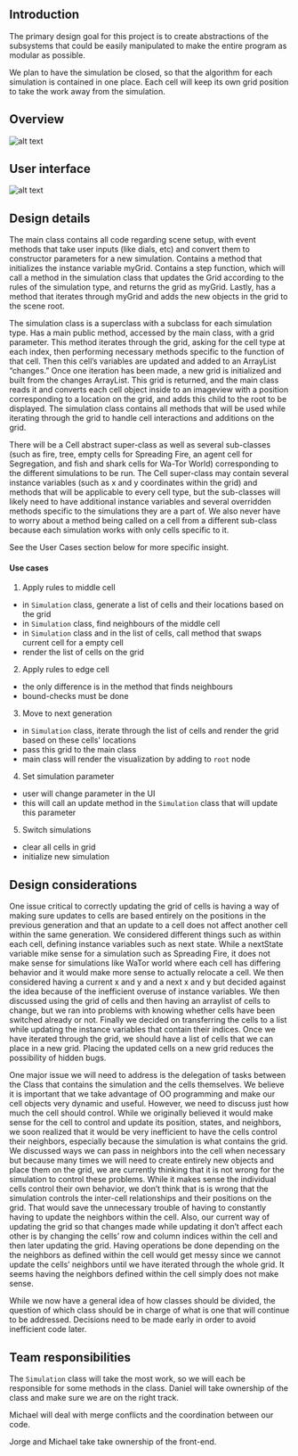 ## Introduction

The primary design goal for this project is to create abstractions of
the subsystems that could be easily manipulated to make the entire
program as modular as possible.

We plan to have the simulation be closed, so that the algorithm for
each simulation is contained in one place. Each cell will keep its
own grid position to take the work away from the simulation.

## Overview

![alt text](https://coursework.cs.duke.edu/compsci308_2019spring/cellsociety_team14/blob/master/doc/class_layout.png "class layout text")


## User interface

![alt text](https://coursework.cs.duke.edu/compsci308_2019spring/cellsociety_team14/blob/master/doc/user_interface_plan.jpeg "Plan text")

## Design details

The main class contains all code regarding scene setup, with event methods that take user inputs (like dials, etc) and convert them to constructor parameters for a new simulation. Contains a method that initializes the instance variable myGrid. Contains a step function, which will call a method in the simulation class that updates the Grid according to the rules of the simulation type, and returns the grid as myGrid. Lastly, has a method that iterates through myGrid and adds the new objects in the grid to the scene root.

The simulation class is a superclass with a subclass for each simulation type. Has a main public method, accessed by the main class, with a grid parameter. This method iterates through the grid, asking for the cell type at each index, then performing necessary methods specific to the function of that cell.  Then this cell’s variables are updated and added to an ArrayList “changes.” Once one iteration has been made, a new grid is initialized and built from the changes ArrayList. This grid is returned, and the main class reads it and converts each cell object inside to an imageview with a position corresponding to a location on the grid, and adds this child to the root to be displayed. The simulation class contains all methods that will be used while iterating through the grid to handle cell interactions and additions on the grid.  

There will be a Cell abstract super-class as well as several sub-classes (such as fire, tree, empty cells for Spreading Fire, an agent cell for Segregation, and fish and shark cells for Wa-Tor World) corresponding to the different simulations to be run. The Cell super-class may contain several instance variables (such as x and y coordinates within the grid) and methods that will be applicable to every cell type, but the sub-classes will likely need to have additional instance variables and several overridden methods specific to the simulations they are a part of. We also never have to worry about a method being called on a cell from a different sub-class because each simulation works with only cells specific to it.

See the User Cases section below for more specific insight.


#### Use cases
1) Apply rules to middle cell
- in `Simulation` class, generate a list of cells and their locations based on the grid
- in `Simulation` class, find neighbours of the middle cell
- in `Simulation` class and in the list of cells, call method that swaps current cell for a empty cell
- render the list of cells on the grid

2) Apply rules to edge cell
- the only difference is in the method that finds neighbours
- bound-checks must be done

3) Move to next generation
- in `Simulation` class, iterate through the list of cells and render the grid based on these cells' locations
- pass this grid to the main class
- main class will render the visualization by adding to `root` node

4) Set simulation parameter
- user will change parameter in the UI
- this will call an update method in the `Simulation` class that will update this parameter

5) Switch simulations
- clear all cells in grid
- initialize new simulation

## Design considerations

One issue critical to correctly updating the grid of cells is having a way of making sure updates to cells are based entirely on the positions in the previous generation and that an update to a cell does not affect another cell within the same generation. We considered different things such as within each cell, defining instance variables such as next state. While a nextState variable mike sense for a simulation such as Spreading Fire, it does not make sense for simulations like WaTor world where each cell has differing behavior and it would make more sense to actually relocate a cell. We then considered having a current x and y and a next x and y but decided against the idea because of the inefficient overuse of instance variables. We then discussed using the grid of cells and then having an arraylist of cells to change, but we ran into problems with knowing whether cells have been switched already or not. Finally we decided on transferring the cells to a list while updating the instance variables that contain their indices. Once we have iterated through the grid, we should have a list of cells that we can place in a new grid. Placing the updated cells on a new grid reduces the possibility of hidden bugs.


One major issue we will need to address is the delegation of tasks between the Class that contains the simulation and the cells themselves. We believe it is important that we take advantage of OO programming and make our cell objects very dynamic and useful. However, we need to discuss just how much the cell should control. While we originally believed it would make sense for the cell to control and update its position, states, and neighbors, we soon realized that it would be very inefficient to have the cells control their neighbors, especially because the simulation is what contains the grid. We discussed ways we can pass in neighbors into the cell when necessary but because many times we will need to create entirely new objects and place them on the grid, we are currently thinking that it is not wrong for the simulation to control these problems. While it makes sense the individual cells control their own behavior, we don’t think that is is wrong that the simulation controls the inter-cell relationships and their positions on the grid. That would save the unnecessary trouble of having to constantly having to update the neighbors within the cell. Also, our current way of updating the grid so that changes made while updating it don’t affect each other is by changing the cells’ row and column indices within the cell and then later updating the grid. Having operations be done depending on the the neighbors as defined within the cell would get messy since we cannot update the cells’ neighbors until we have iterated through the whole grid. It seems having the neighbors defined within the cell simply does not make sense.


While we now have a general idea of how classes should be divided, the question of which class should be in charge of what is one that will continue to be addressed. Decisions need to be made early in order to avoid inefficient code later.


## Team responsibilities

The `Simulation` class will take the most work, so we will each be responsible for some methods in the class. Daniel will take ownership of the class and make sure we are on the right track.

Michael will deal with merge conflicts and the coordination between our code.

Jorge and Michael take take ownership of the front-end.

